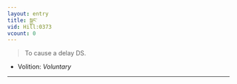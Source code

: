 ```yaml
---
layout: entry
title: སྒྱང་
vid: Hill:0373
vcount: 0
---
```

> To cause a delay DS\.

* Volition: _Voluntary_

---


